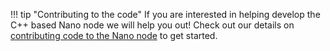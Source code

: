 !!! tip "Contributing to the code"
	If you are interested in helping develop the C++ based Nano node we will help you out! Check out our details on [contributing code to the Nano node](/protocol-design/overview#contributing-code-to-the-nano-node) to get started.
